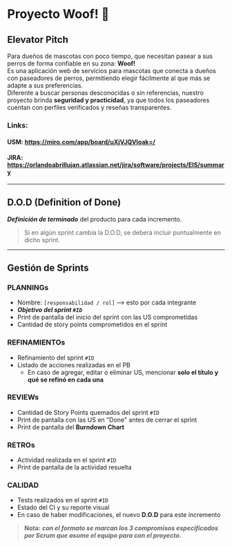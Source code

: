 # Proyecto Woof! 🐾

## Elevator Pitch
Para dueños de mascotas con poco tiempo, que necesitan pasear a sus perros de forma confiable en su zona: **Woof!**  
Es una aplicación web de servicios para mascotas que conecta a dueños con paseadores de perros, permitiendo elegir fácilmente al que más se adapte a sus preferencias.  
Diferente a buscar personas desconocidas o sin referencias, nuestro proyecto brinda **seguridad y practicidad**, ya que todos los paseadores cuentan con perfiles verificados y reseñas transparentes.

### Links:

#### USM: https://miro.com/app/board/uXjVJQVloak=/
#### JIRA: https://orlandoabrillujan.atlassian.net/jira/software/projects/EIS/summary

---

## D.O.D (Definition of Done)
***Definición de terminado*** del producto para cada incremento.
> Si en algún sprint cambia la D.O.D, se deberá incluir puntualmente en dicho sprint.

---

## Gestión de Sprints

### PLANNINGs
- Nombre: `[responsabilidad / rol]` —> esto por cada integrante
- ***Objetivo del sprint `#ID`***
- Print de pantalla del inicio del sprint con las US comprometidas
- Cantidad de story points comprometidos en el sprint

### REFINAMIENTOs
- Refinamiento del sprint `#ID`
- Listado de acciones realizadas en el PB
    - En caso de agregar, editar o eliminar US, mencionar **solo el título y qué se refinó en cada una**

### REVIEWs
- Cantidad de Story Points quemados del sprint `#ID`
- Print de pantalla con las US en "Done" antes de cerrar el sprint
- Print de pantalla del **Burndown Chart**

### RETROs
- Actividad realizada en el sprint `#ID`
- Print de pantalla de la actividad resuelta

### CALIDAD
- Tests realizados en el sprint `#ID`
- Estado del CI y su reporte visual
- En caso de haber modificaciones, el nuevo **D.O.D** para este incremento

> **Nota:** ***con el formato se marcan los 3 compromisos especificados por Scrum que asume el equipo para con el proyecto.***
